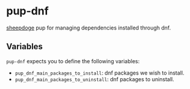 # pup-dnf

[sheepdoge](https://github.com/mattjmcnaughton/sheepdoge) pup for managing
dependencies installed through dnf.

## Variables

`pup-dnf` expects you to define the following variables:
- `pup_dnf_main_packages_to_install`: dnf packages we wish to install.
- `pup_dnf_main_packages_to_uninstall`: dnf packages to uninstall.
